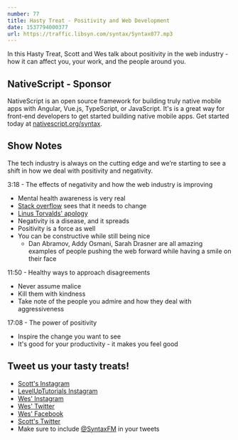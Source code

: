 ```yaml
---
number: 77
title: Hasty Treat - Positivity and Web Development
date: 1537794000377
url: https://traffic.libsyn.com/syntax/Syntax077.mp3
---
```


In this Hasty Treat, Scott and Wes talk about positivity in the web industry - how it can affect you, your work, and the people around you.

## NativeScript - Sponsor

NativeScript is an open source framework for building truly native mobile apps with Angular, Vue.js, TypeScript, or JavaScript. It's is a great way for front-end developers to get started building native mobile apps. Get started today at [nativescript.org/syntax](https://nativescript.org/syntax).

## Show Notes

The tech industry is always on the cutting edge and we’re starting to see a shift in how we deal with positivity and negativity.

3:18 - The effects of negativity and how the web industry is improving

* Mental health awareness is very real
* [Stack overflow](https://stackoverflow.com/) sees that it needs to change
* [Linus Torvalds' apology](https://arstechnica.com/gadgets/2018/09/linus-torvalds-apologizes-for-years-of-being-a-jerk-takes-time-off-to-learn-empathy/)
* Negativity is a disease, and it spreads
* Positivity is a force as well
* You can be constructive while still being nice
  * Dan Abramov, Addy Osmani, Sarah Drasner are all amazing examples of people pushing the web forward while having a smile on their face

11:50 - Healthy ways to approach disagreements

* Never assume malice
* Kill them with kindness
* Take note of the people you admire and how they deal with aggressiveness

17:08 - The power of positivity

* Inspire the change you want to see
* It's good for your productivity - it makes you feel good

## Tweet us your tasty treats!

* [Scott's Instagram](https://www.instagram.com/stolinski/)
* [LevelUpTutorials Instagram](https://www.instagram.com/LevelUpTutorials/)
* [Wes' Instagram](https://www.instagram.com/wesbos/)
* [Wes' Twitter](https://twitter.com/wesbos)
* [Wes' Facebook](https://www.facebook.com/wesbos.developer)
* [Scott's Twitter](https://twitter.com/stolinski)
* Make sure to include [@SyntaxFM](https://twitter.com/SyntaxFM) in your tweets
